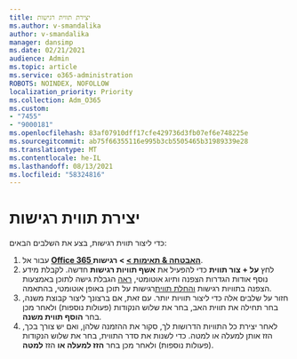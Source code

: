 ```yaml
---
title: יצירת תווית רגישות
ms.author: v-smandalika
author: v-smandalika
manager: dansimp
ms.date: 02/21/2021
audience: Admin
ms.topic: article
ms.service: o365-administration
ROBOTS: NOINDEX, NOFOLLOW
localization_priority: Priority
ms.collection: Adm_O365
ms.custom:
- "7455"
- "9000181"
ms.openlocfilehash: 83af07910dff17cfe429736d3fb07ef6e748225e
ms.sourcegitcommit: ab75f66355116e995b3cb5505465b31989339e28
ms.translationtype: MT
ms.contentlocale: he-IL
ms.lasthandoff: 08/13/2021
ms.locfileid: "58324816"
---
```

# <a name="create-a-sensitivity-label"></a>יצירת תווית רגישות

כדי ליצור תווית רגישות, בצע את השלבים הבאים:

1. עבור אל **[Office 365 האבטחה & תאימות >](https://sip.protection.office.com/) > רגישות**.
2. לחץ **על + צור תווית** כדי להפעיל את **אשף תוויות רגישות** חדשה. לקבלת מידע נוסף אודות הגדרות הצפנה ותיוג אוטומטי, [ראה](https://docs.microsoft.com/microsoft-365/compliance/encryption-sensitivity-labels) הגבלת גישה לתוכן באמצעות הצפנה בתוויות רגישות [והחלת תווית](https://docs.microsoft.com/microsoft-365/compliance/apply-sensitivity-label-automatically)רגישות על תוכן באופן אוטומטי, בהתאמה.
3. חזור על שלבים אלה כדי ליצור תוויות יותר. עם זאת, אם ברצונך ליצור קבוצת משנה, בחר תחילה את תווית האב, בחר את שלוש הנקודות (פעולות נוספות) ולאחר מכן בחר **הוסף תווית משנה**.
4. לאחר יצירת כל התוויות הדרושות לך, סקור את ההזמנה שלהן, ואם יש צורך בכך, הזז אותן למעלה או למטה. כדי לשנות את סדר התווית, בחר את שלוש הנקודות (פעולות נוספות) ולאחר מכן בחר **הזז למעלה או** הזז **למטה**. 
